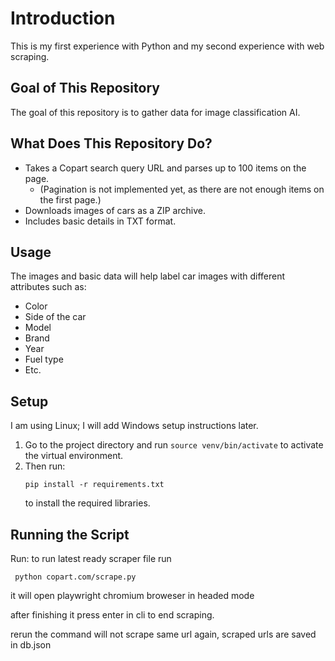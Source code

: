 # Introduction

This is my first experience with Python and my second experience with web scraping.

## Goal of This Repository

The goal of this repository is to gather data for image classification AI.

## What Does This Repository Do?

- Takes a Copart search query URL and parses up to 100 items on the page.
  - (Pagination is not implemented yet, as there are not enough items on the first page.)
- Downloads images of cars as a ZIP archive.
- Includes basic details in TXT format.

## Usage

The images and basic data will help label car images with different attributes such as:
- Color
- Side of the car
- Model
- Brand
- Year
- Fuel type
- Etc.

## Setup

I am using Linux; I will add Windows setup instructions later.

1. Go to the project directory and run `source venv/bin/activate` to activate the virtual environment.
2. Then run:
   ```
   pip install -r requirements.txt
   ```
   to install the required libraries.

## Running the Script

Run:
 to run latest ready scraper file run 
 
 ```
  python copart.com/scrape.py
 ```

it will open playwright chromium broweser in headed mode

after finishing it press enter in cli to end scraping.

rerun the command will not scrape same url again, scraped urls are saved in db.json